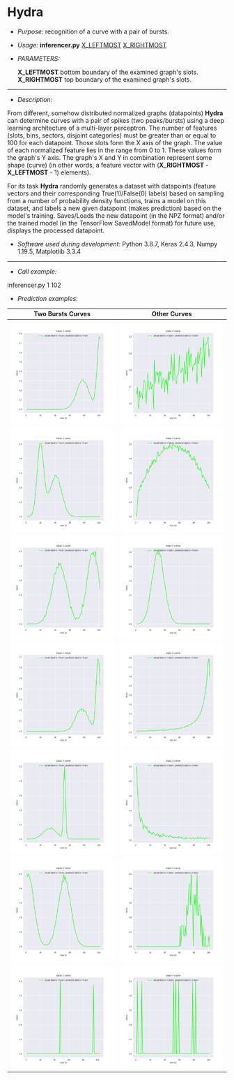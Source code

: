 # Hydra
* _Purpose:_ recognition of a curve with a pair of bursts.
* _Usage:_ **inferencer.py** <ins>X_LEFTMOST</ins> <ins>X_RIGHTMOST</ins>
* _PARAMETERS:_

    **X_LEFTMOST** bottom boundary of the examined graph's slots.<br/>
    **X_RIGHTMOST** top boundary of the examined graph's slots.<br/>


---


* _Description:_

From different, somehow distributed normalized graphs (datapoints) **Hydra** can determine curves with a pair of spikes (two peaks/bursts) using a deep learning architecture of a multi-layer perceptron. The number of features (slots, bins, sectors, disjoint categories) must be greater than or equal to 100 for each datapoint. Those slots form the X axis of the graph. The value of each normalized feature lies in the range from 0 to 1. These values form the graph's Y axis. The graph's X and Y in combination represent some shape (curve) (in other words, a feature vector with (**X_RIGHTMOST** - **X_LEFTMOST** - 1) elements).</ins>

For its task **Hydra** randomly generates a dataset with datapoints (feature vectors and their corresponding True(1)/False(0) labels) based on sampling from a number of probability density functions, trains a model on this dataset, and labels a new given datapoint (makes prediction) based on the model's training. Saves/Loads the new datapoint (in the NPZ format) and/or the trained model (in the TensorFlow SavedModel format) for future use, displays the processed datapoint.</ins>


* _Software used during development:_ Python 3.8.7, Keras 2.4.3, Numpy 1.19.5, Matplotlib 3.3.4


---


* _Call example:_

inferencer.py 1 102<br/>


* _Prediction examples:_


| Two Bursts Curves      | Other Curves      |
|------------|-------------|
| <img src="https://github.com/v1k1nghawk/hydra/blob/media/plot_TRUE01.png" width="400"> | <img src="https://github.com/v1k1nghawk/hydra/blob/media/plot_FALSE01.png" width="400"> |
| <img src="https://github.com/v1k1nghawk/hydra/blob/media/plot_TRUE02.png" width="400"> | <img src="https://github.com/v1k1nghawk/hydra/blob/media/plot_FALSE02.png" width="400"> |
| <img src="https://github.com/v1k1nghawk/hydra/blob/media/plot_TRUE03_cover.png" width="400"> | <img src="https://github.com/v1k1nghawk/hydra/blob/media/plot_FALSE03.png" width="400"> |
| <img src="https://github.com/v1k1nghawk/hydra/blob/media/plot_TRUE04.png" width="400"> | <img src="https://github.com/v1k1nghawk/hydra/blob/media/plot_FALSE04.png" width="400"> |
| <img src="https://github.com/v1k1nghawk/hydra/blob/media/plot_TRUE05.png" width="400"> | <img src="https://github.com/v1k1nghawk/hydra/blob/media/plot_FALSE05.png" width="400"> |
| <img src="https://github.com/v1k1nghawk/hydra/blob/media/plot_TRUE06.png" width="400"> | <img src="https://github.com/v1k1nghawk/hydra/blob/media/plot_FALSE06.png" width="400"> |
| <img src="https://github.com/v1k1nghawk/hydra/blob/media/plot_TRUE07.png" width="400"> | <img src="https://github.com/v1k1nghawk/hydra/blob/media/plot_FALSE07.png" width="400"> |
